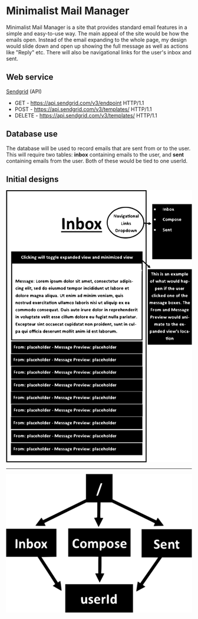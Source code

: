 # Minimalist Mail Manager #
Minimalist Mail Manager is a site that provides standard email features in a simple and easy-to-use way. The main appeal of the site would be how the emails open. Instead of the email expanding to the whole page, my design would slide down and open up showing the full message as well as actions like "Reply" etc. There will also be navigational links for the user's inbox and sent.

## Web service ##
[Sendgrid](https://docs.sendgrid.com/api-reference/how-to-use-the-sendgrid-v3-api/authentication "Sendgrid API") (API)  
  * GET - https://api.sendgrid.com/v3/endpoint HTTP/1.1
  * POST - https://api.sendgrid.com/v3/templates/ HTTP/1.1
  * DELETE - https://api.sendgrid.com/v3/templates/ HTTP/1.1

## Database use ##
The database will be used to record emails that are sent from or to the user.  
This will require two tables: **inbox** containing emails to the user, and **sent** containing emails from the user. Both of these would be tied to one userId.

## Initial designs ##
![layout](./layout.svg "layout")
* * *
![site map](./site.svg "site map")